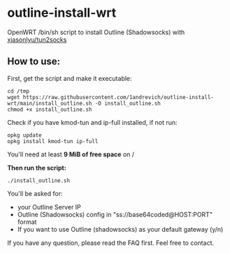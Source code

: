 # outline-install-wrt
OpenWRT /bin/sh script to install Outline (Shadowsocks) with [xjasonlyu/tun2socks](https://github.com/xjasonlyu/tun2socks)

## How to use:

First, get the script and make it executable:

    cd /tmp
    wget https://raw.githubusercontent.com/1andrevich/outline-install-wrt/main/install_outline.sh -O install_outline.sh
    chmod +x install_outline.sh

Check if you have kmod-tun and ip-full installed, if not run:

    opkg update
    opkg install kmod-tun ip-full

You'll need at least **9 MiB of free space** on /

**Then run the script:**

    ./install_outline.sh

You'll be asked for:

 - your Outline Server IP
 - Outline (Shadowsocks) config in "ss://base64coded@HOST:PORT" format
 - If you want to use Outline (shadowsocks) as your default gateway (y/n)





If you have any question, please read the FAQ first. Feel free to contact.
